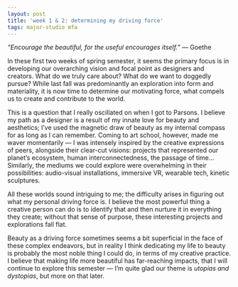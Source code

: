 ```yaml
---
layout: post
title: 'week 1 & 2: determining my driving force'
tags: major-studio mfa
---
```


*“Encourage the beautiful, for the useful encourages itself.”* — Goethe

In these first two weeks of spring semester, it seems the primary focus is in developing our overarching vision and focal point as designers and creators. What do we truly care about? What do we want to doggedly pursue? While last fall was predominantly an exploration into form and materiality, it is now time to determine our motivating force, what compels us to create and contribute to the world. 


This is a question that I really oscillated on when I got to Parsons. I believe my path as a designer is a result of my innate love for beauty and aesthetics; I’ve used the magnetic draw of beauty as my internal compass for as long as I can remember. Coming to art school, however, made me waver momentarily — I was intensely inspired by the creative expressions of peers, alongside their clear-cut visions: projects that represented our planet’s ecosystem, human interconnectedness, the passage of time… Similarly, the mediums we could explore were overwhelming in their possibilities: audio-visual installations, immersive VR, wearable tech, kinetic sculptures.

All these worlds sound intriguing to me; the difficulty arises in figuring out what my personal driving force is. I believe the most powerful thing a creative person can do is to identify that and then nurture it in everything they create; without that sense of purpose, these interesting projects and explorations fall flat. 

Beauty as a driving force sometimes seems a bit superficial in the face of these complex endeavors, but in reality I think dedicating my life to beauty is probably the most noble thing I could do, in terms of my creative practice. I believe that making life more beautiful has far-reaching impacts, that I will continue to explore this semester — I’m quite glad our theme is *utopias and dystopias*, but more on that later. 